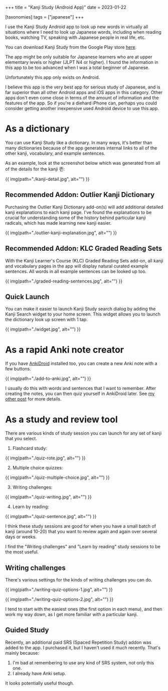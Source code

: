+++
title = "Kanji Study (Android App)"
date = 2023-01-22

[taxonomies]
tags = ["japanese"]
+++

I use the Kanji Study Android app to look up new words in virtually all situations where I need to look up Japanese words, including when reading books, watching TV, speaking with Japanese people in real life, etc.

You can download Kanji Study from the Google Play store [here](https://play.google.com/store/apps/details?id=com.mindtwisted.kanjistudy).

The app might be only suitable for Japanese learners who are at upper elementary levels or higher (JLPT N4 or higher). I found the information in this app to be too advanced when I was a total beginner of Japanese.

Unfortunately this app only exists on Android. 

I believe this app is the very best app for serious study of Japanese, and is far superior than all other Android apps and iOS apps in this category. Other apps don't even come close in terms of the amount of information and the features of the app. So if you're a diehard iPhone can, perhaps you could consider getting another inexpensive used Android device to use this app.

# As a dictionary

You can use Kanji Study like a dictionary. In many ways, it's better than many dictionaries because of the app generates internal links to all of the other kanji, vocabulary, and example sentences.

As an example, look at the screenshot below which was generated from all of the details for the kanji 壱:

{{ img(path="./kanji-detail.jpg", alt="") }}

## Recommended Addon: Outlier Kanji Dictionary

Purchasing the Outlier Kanji Dictionary add-on(s) will add additional detailed kanji explanations to each kanji page. I've found the explanations to be crucial for understanding some of the history behind particular kanji radicals, which has made learning new kanji easier.

{{ img(path="./outlier-kanji-explanation.jpg", alt="") }}

## Recommended Addon: KLC Graded Reading Sets

With the Kanji Learner's Course (KLC) Graded Reading Sets add-on, all kanji and vocabulary pages in the app will display natural curated example sentences. All words in all example sentences can be looked up too.

{{ img(path="./graded-reading-sentences.jpg", alt="") }}

## Quick Launch

You can make it easier to launch Kanji Study search dialog by adding the Kanji Search widget to your home screen. This widget allows you to launch the dictionary look up screen with 1 tap.

{{ img(path="./widget.jpg", alt="") }}

# As a rapid Anki note creator

If you have [AnkiDroid](https://play.google.com/store/apps/details?id=com.ichi2.anki) installed too, you can create a new Anki note with a few buttons.

{{ img(path="./add-to-anki.jpg", alt="") }}

I usually do this with words and sentences that I want to remember. After creating the notes, you can then quiz yourself in AnkiDroid later. See [my other post](@/blog/anki-for-japanese/index.md) for more details.

# As a study and review tool

There are various kinds of study session you can launch for any set of kanji that you select.

1. Flashcard study:

{{ img(path="./quiz-rote.jpg", alt="") }}

2. Multiple choice quizzes:

{{ img(path="./quiz-multiple-choice.jpg", alt="") }}

3. Writing challenges:

{{ img(path="./quiz-writing.jpg", alt="") }}

4. Learn by reading:

{{ img(path="./quiz-sentence.jpg", alt="") }}

I think these study sessions are good for when you have a small batch of kanji (around 10-20) that you want to review again and again over several days or weeks.

I find the "Writing challenges" and "Learn by reading" study sessions to be the most useful. 

## Writing challenges

There's various settings for the kinds of writing challenges you can do.

{{ img(path="./writing-quiz-options-1.jpg", alt="") }}

{{ img(path="./writing-quiz-options-2.jpg", alt="") }}

I tend to start with the easiest ones (the first option in each menu), and then work my way down, as I get more familiar with a particular kanji.

## Guided Study

Recently, an additional paid SRS (Spaced Repetition Study) addon was added to the app. I purchased it, but I haven't used it much recently. That's mainly because:

1. I'm bad at remembering to use any kind of SRS system, not only this one.
2. I already have Anki setup.

It looks potentially useful though.
